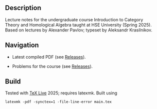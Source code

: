 ## Description

Lecture notes for the undergraduate course Introduction to Category Theory and Homological Algebra taught at HSE University (Spring 2025). Based on lectures by Alexander Pavlov; typeset by Aleksandr Krasilnikov.

## Navigation

- Latest compiled PDF (see [Releases](https://github.com/kras1lnikoff/hse-category-theory-notes-2025/releases/latest)).

- Problems for the course (see [Releases](https://github.com/kras1lnikoff/hse-category-theory-notes-2025/releases/latest)).

## Build

Tested with [TeX Live](https://www.tug.org/texlive/) 2025; requires latexmk. Built using

```
latexmk -pdf -synctex=1 -file-line-error main.tex
```